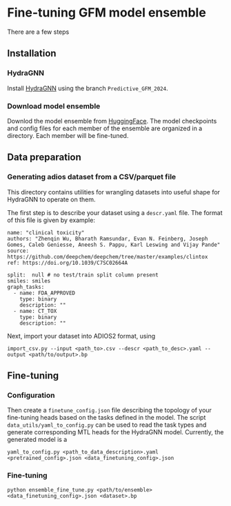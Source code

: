 # Fine-tuning GFM model ensemble 
There are a few steps

## Installation 
### HydraGNN

Install [HydraGNN](https://github.com/ORNL/HydraGNN/tree/Predictive_GFM_2024) using the branch `Predictive_GFM_2024`. 

### Download model ensemble 

Downlod the model ensemble from [HuggingFace](https://huggingface.co/mlupopa/HydraGNN_Predictive_GFM_2024).
The model checkpoints and config files for each member of the ensemble are organized in a directory. 
Each member will be fine-tuned. 

## Data preparation
### Generating adios dataset from a CSV/parquet file
This directory contains utilities for
wrangling datasets into useful
shape for HydraGNN to operate on them.


The first step is to describe your dataset
using a `descr.yaml` file.
The format of this file is given by example:

    name: "clinical toxicity"
    authors: "Zhenqin Wu, Bharath Ramsundar, Evan N. Feinberg, Joseph Gomes, Caleb Geniesse, Aneesh S. Pappu, Karl Leswing and Vijay Pande"
    source: https://github.com/deepchem/deepchem/tree/master/examples/clintox
    ref: https://doi.org/10.1039/C7SC02664A

    split:  null # no test/train split column present
    smiles: smiles
    graph_tasks:
      - name: FDA_APPROVED
        type: binary
        description: ""
      - name: CT_TOX
        type: binary
        description: ""

Next, import your dataset into ADIOS2 format, using

    import_csv.py --input <path_to>.csv --descr <path_to_desc>.yaml --output <path/to/output>.bp

## Fine-tuning
### Configuration
Then create a `finetune_config.json` file describing
the topology of your fine-tuning heads based
 on the tasks defined in the model. The script `data_utils/yaml_to_config.py` 
can be used to read the task types and generate corresponding MTL heads for the HydraGNN model. 
Currently, the generated model is a 

    yaml_to_config.py <path_to_data_description>.yaml <pretrained_config>.json <data_finetuning_config>.json

### Fine-tuning 

    python ensemble_fine_tune.py <path/to/ensemble> <data_finetuning_config>.json <dataset>.bp

